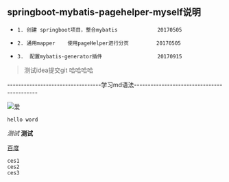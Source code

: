 




##   springboot-mybatis-pagehelper-myself说明

*     1. 创建 springboot项目，整合mybatis             20170505
*     2. 通用mapper    使用pageHelper进行分页         20170505
*     3.  配置mybatis-generator插件                  20170915   



> 测试idea提交git       哈哈哈哈





----------------------------------学习md语法-------------------------------------------

![爱](https://avatars0.githubusercontent.com/u/24835185?v=3&amp;s=460)


 `hello word`
 
 *测试*
 **测试**
 
 [百度](https://www.baidu.com)
 
 ````
 ces1
 ces2
 ces3
 ````

